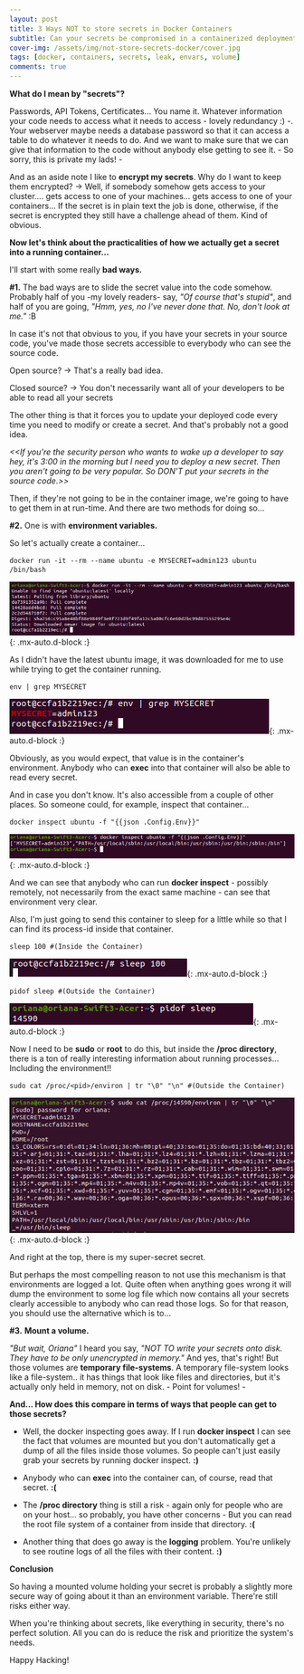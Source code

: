 ```yaml
---
layout: post
title: 3 Ways NOT to store secrets in Docker Containers
subtitle: Can your secrets be compromised in a containerized deployment? Are they safe enough from no desired snoopers?
cover-img: /assets/img/not-store-secrets-docker/cover.jpg
tags: [docker, containers, secrets, leak, envars, volume]
comments: true
---
```


**What do I mean by "secrets"?**

Passwords, API Tokens, Certificates... You name it. Whatever information your code needs to access what it needs to access - lovely redundancy :) -. 
Your webserver maybe needs a database password so that it can access a table to do whatever it needs to do. And we want to make sure that we can give that information to the code without anybody else getting to see it. - So sorry, this is private my lads! -

And as an aside note I like to **encrypt my secrets**.
Why do I want to keep them encrypted? -> Well, if somebody somehow gets access to your cluster.... gets access to one of your machines... gets access to one of your containers... If the secret is in plain text the job is done, otherwise, if the secret is encrypted they still have a challenge ahead of them. Kind of obvious.

**Now let's think about the practicalities of how we actually get a secret into a running container...**

I'll start with some really **bad ways.**

**#1.** The bad ways are to slide the secret value into the code somehow. Probably half of you -my lovely readers- say, *"Of course that's stupid"*, and half of you are going, *"Hmm, yes, no I've never done that. No, don't look at me."* :B 

In case it's not that obvious to you, if you have your secrets in your source code, you've made those secrets accessible to everybody who can see the source code. 

Open source? -> That's a really bad idea. 

Closed source? -> You don't necessarily want all of your developers to be able to read all your secrets

The other thing is that it forces you to update your deployed code every time you need to modify or create a secret. And that's probably not a good idea. 

*<<If you're the security person who wants to wake up a developer to say hey, it's 3:00 in the morning but I need you to deploy a new secret. Then you aren't going to be very popular. So DON'T put your secrets in the source code.>>*


Then, if they're not going to be in the container image, we're going to have to get them in at run-time. 
And there are two methods for doing so...

**#2.** One is with **environment variables.**

So let's actually create a container... 
~~~
docker run -it --rm --name ubuntu -e MYSECRET=admin123 ubuntu /bin/bash
~~~
![Terminal](/assets/img/not-store-secrets-docker/docker1.png){: .mx-auto.d-block :}

As I didn't have the latest ubuntu image, it was downloaded for me to use while trying to get the container running.
~~~
env | grep MYSECRET
~~~
![Terminal](/assets/img/not-store-secrets-docker/docker2.png){: .mx-auto.d-block :}

Obviously, as you would expect, that value is in the container's environment. Anybody who can **exec** into that container will also be able to read every secret.

And in case you don't know. It's also accessible from a couple of other places. So someone could, for example, inspect that container...

~~~
docker inspect ubuntu -f "{{json .Config.Env}}"
~~~
![Terminal](/assets/img/not-store-secrets-docker/docker3.png){: .mx-auto.d-block :}

And we can see that anybody who can run **docker inspect** - possibly remotely, not necessarily from the exact same machine - can see that environment very clear.


Also, I'm just going to send this container to sleep for a little while so that I can find its process-id inside that container. 
~~~
sleep 100 #(Inside the Container)
~~~
![Terminal](/assets/img/not-store-secrets-docker/docker4.png){: .mx-auto.d-block :}

~~~
pidof sleep #(Outside the Container)
~~~
![Terminal](/assets/img/not-store-secrets-docker/docker5.png){: .mx-auto.d-block :}

Now I need to be **sudo** or **root** to do this, but inside the **/proc directory**, there is a ton of really interesting information about running processes... Including the environment!!
~~~
sudo cat /proc/<pid>/environ | tr "\0" "\n" #(Outside the Container)
~~~
![Terminal](/assets/img/not-store-secrets-docker/docker6.png){: .mx-auto.d-block :}

And right at the top, there is my super-secret secret.

But perhaps the most compelling reason to not use this mechanism is that environments are logged a lot. Quite often when anything goes wrong it will dump the environment to some log file which now contains all your secrets clearly accessible to anybody who can read those logs. So for that reason, you should use the alternative which is to…

**#3.** **Mount a volume.**

*"But wait, Oriana"* I heard you say, *"NOT TO write your secrets onto disk. They have to be only unencrypted in memory."*
And yes, that's right! But those volumes are **temporary file-systems**. A temporary file-system looks like a file-system.. it has things that look like files and directories, but it's actually only held in memory, not on disk. - Point for volumes! - 

**And... How does this compare in terms of ways that people can get to those secrets?**

* Well, the docker inspecting goes away. If I run **docker inspect** I can see the fact that volumes are mounted but you don't automatically get a dump of all the files inside those volumes. So people can't just easily grab your secrets by running docker inspect. **:)**

* Anybody who can **exec** into the container can, of course, read that secret. **:(**

* The **/proc directory** thing is still a risk - again only for people who are on your host... so probably, you have other concerns - But you can read the root file system of a container from inside that directory. **:(**

* Another thing that does go away is the **logging** problem. You're unlikely to see routine logs of all the files with their content. **:)**

**Conclusion**

So having a mounted volume holding your secret is probably a slightly more secure way of going about it than an environment variable. There're still risks either way.

When you're thinking about secrets, like everything in security, there's no perfect solution. All you can do is reduce the risk and prioritize the system's needs. 

Happy Hacking!